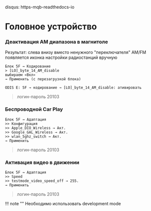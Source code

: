 disqus: https-mqb-readthedocs-io
# Головное устройство

### Деактивация AM диапазона в магнитоле

Результат: слева внизу вместо ненужного "переключателя" AM/FM появляется иконка настройки радиостанций вручную

```
Блок 5F → Кодирование
> [LO]_byte_14_AM_disable
выбираем «Вкл»
→ Применить (с перезагрузкой блока)
```
```
ODIS E: 5F → кодирование → [LO]_byte_14_AM_disable: ативировать
```

> логин-пароль 20103

### Беспроводной Car Play

```
Блок 5F → Адаптация
>> Конфигурация
>> Apple_DIO_Wireless → Акт.
>> Google_GAL_Wireless → Акт.
>> wlan_5ghz_switch → Акт.
→ Применить
```

> логин-пароль 20103 

### Активация видео в движении

```
Блок 5F → Адаптация
>> Speed
>> testmode_video_speed_off → 255.
→ Применить
```

> логин-пароль 20103 

!!! note ""
    Необходимо использовать development mode  